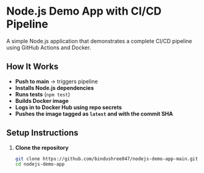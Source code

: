 # Node.js Demo App with CI/CD Pipeline

A simple Node.js application that demonstrates a complete CI/CD pipeline using GitHub Actions and Docker.

## How It Works

- **Push to main** → triggers pipeline
- **Installs Node.js dependencies**
- **Runs tests** (`npm test`)
- **Builds Docker image**
- **Logs in to Docker Hub using repo secrets**
- **Pushes the image tagged as `latest` and with the commit SHA**

## Setup Instructions

1. **Clone the repository**  
   ```bash
   git clone https://github.com/bindushree047/nodejs-demo-app-main.git
   cd nodejs-demo-app
